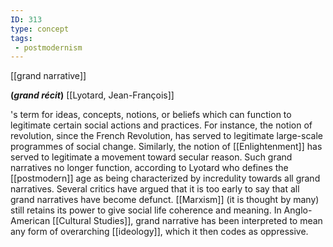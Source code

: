 ```yaml
---
ID: 313
type: concept
tags: 
 - postmodernism
---
```


[[grand narrative]] 

**(*grand récit*)** [[Lyotard, Jean-François]]

's term for ideas,
concepts, notions, or beliefs which can function to legitimate certain
social actions and practices. For instance, the notion of revolution,
since the French Revolution, has served to legitimate large-scale
programmes of social change. Similarly, the notion of
[[Enlightenment]] has served
to legitimate a movement toward secular reason. Such grand narratives no
longer function, according to Lyotard who defines the
[[postmodern]] age as being
characterized by incredulity towards all grand narratives. Several
critics have argued that it is too early to say that all grand
narratives have become defunct.
[[Marxism]] (it is thought by
many) still retains its power to give social life coherence and meaning.
In Anglo-American [[Cultural Studies]], grand narrative has
been interpreted to mean any form of overarching
[[ideology]], which it then
codes as oppressive.

